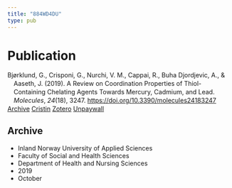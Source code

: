```yaml
---
title: "884WD4DU"
type: pub
---
```

<h1>Publication</h1>
<article id="csl-bib-container-884WD4DU" class="csl-bib-container">
  <div class="csl-bib-body" style="line-height: 1.35; padding-left: 1em; text-indent:-1em;">
  <div class="csl-entry">Bj&#xF8;rklund, G., Crisponi, G., Nurchi, V. M., Cappai, R., Buha Djordjevic, A., &amp; Aaseth, J. (2019). A Review on Coordination Properties of Thiol-Containing Chelating Agents Towards Mercury, Cadmium, and Lead. <i>Molecules</i>, <i>24</i>(18), 3247. <a href="https://doi.org/10.3390/molecules24183247">https://doi.org/10.3390/molecules24183247</a></div>
</div>
  <div class="csl-bib-buttons">
    <a href="#taxonomy-article-884WD4DU" class="csl-bib-button">Archive</a>
    <a href alt="Cristin URL" class="csl-bib-button">Cristin</a>
    <a href alt="Zotero URL" class="csl-bib-button">Zotero</a>
    <a href="https://doi.org/10.3390/molecules24183247" class="csl-bib-button">Unpaywall</a>
  </div>
  <div id="csl-bib-meta-container-884WD4DU"></div>
</article>
<div id="csl-bib-meta-884WD4DU" class="csl-bib-meta">
  <article id="taxonomy-article-884WD4DU" class="taxonomy-article">
    <h1>Archive</h1>
    <ul>
      <li>Inland Norway University of Applied Sciences</li>
      <li>Faculty of Social and Health Sciences</li>
      <li>Department of Health and Nursing Sciences</li>
      <li>2019</li>
      <li>October</li>
    </ul>
  </article>
</div>
